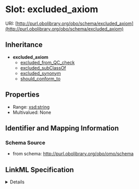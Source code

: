 # Slot: excluded_axiom

URI: [http://purl.obolibrary.org/obo/schema/excluded_axiom](http://purl.obolibrary.org/obo/schema/excluded_axiom)




## Inheritance

* **excluded_axiom**
    * [excluded_from_QC_check](excluded_from_QC_check.md)
    * [excluded_subClassOf](excluded_subClassOf.md)
    * [excluded_synonym](excluded_synonym.md)
    * [should_conform_to](should_conform_to.md)





## Properties

* Range: [xsd:string](http://www.w3.org/2001/XMLSchema#string)
* Multivalued: None







## Identifier and Mapping Information







### Schema Source


* from schema: http://purl.obolibrary.org/obo/omo/schema




## LinkML Specification

<details>
```yaml
name: excluded_axiom
from_schema: http://purl.obolibrary.org/obo/omo/schema
rank: 1000
abstract: true
alias: excluded_axiom
range: string

```
</details>